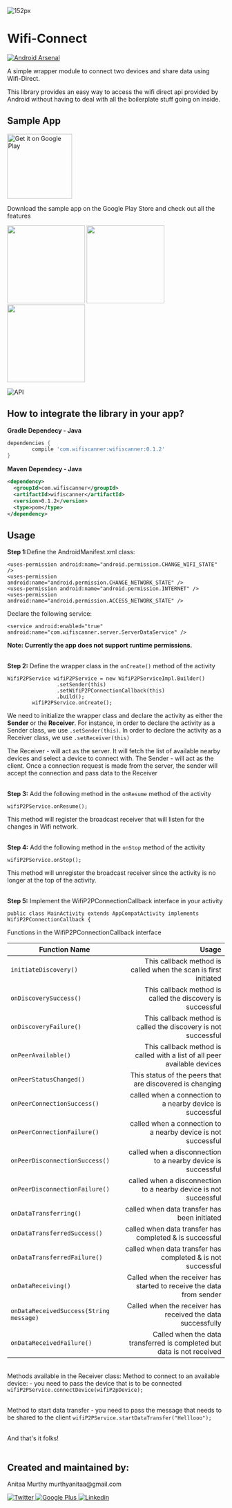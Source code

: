 ![152px](https://user-images.githubusercontent.com/38810169/40613662-45cd4bea-62a1-11e8-9584-cb389821cbaf.png)

# Wifi-Connect

<a href="https://android-arsenal.com/details/1/6930"><img src="https://img.shields.io/badge/Android%20Arsenal-Wifi--Connect-blue.svg?style=flat" alt="Android Arsenal" data-canonical-src="https://img.shields.io/badge/Android%20Arsenal-Wifi--Connect-blue.svg?style=flat" style="max-width:100%;"></a>

A simple wrapper module to connect two devices and share data using Wifi-Direct.

This library provides an easy way to access the wifi direct api provided by Android without having to deal with all the boilerplate stuff going on inside.


<h2>Sample App</h2>
<p><a href="https://play.google.com/store/apps/details?id=com.wifi.server" target="_blank"><img width="150" alt="Get it on Google Play" src="https://camo.githubusercontent.com/ccb26dee92ba45c411e669aae47dcc0706471af7/68747470733a2f2f706c61792e676f6f676c652e636f6d2f696e746c2f656e5f67622f6261646765732f696d616765732f67656e657269632f656e5f62616467655f7765625f67656e657269632e706e67" data-canonical-src="https://play.google.com/intl/en_gb/badges/images/generic/en_badge_web_generic.png" style="max-width:100%;"></a></p>

<p>Download the sample app on the Google Play Store and check out all the features</p>
<p>
<a href="https://lh3.googleusercontent.com/np6mWFTBu0GFah9BhO53E2ew5RgychG79Jh9x2Yp1wX_Omb2Eal_3bIL-amWXeDQVX8=h310-rw" target="_blank"><img src="https://github.com/anitaa1990/Wifi-Connect/blob/master/media/Screenshot_20180416-080937.png" width="180" style="max-width:100%;"></a>
<a href="https://lh3.googleusercontent.com/9q35IMOhQsRAoxCfxHsxBd2S62Ke_yXG_ivgFZwxoCQqVYEFJ7nqu11j_k0QALASYDE=h310-rw" target="_blank"><img src="https://github.com/anitaa1990/Wifi-Connect/blob/master/media/Screenshot_20180416-080943.png" width="180" style="max-width:100%;"></a>
<a href="https://lh3.googleusercontent.com/9q35IMOhQsRAoxCfxHsxBd2S62Ke_yXG_ivgFZwxoCQqVYEFJ7nqu11j_k0QALASYDE=h310-rw" target="_blank"><img src="https://github.com/anitaa1990/Wifi-Connect/blob/master/media/Screenshot_20180416-080954.png" width="180" style="max-width:100%;"></a>        
</p>

<img src="https://img.shields.io/badge/API-14%2B-orange.svg?style=flat" alt="API" data-canonical-src="https://img.shields.io/badge/API-14%2B-orange.svg?style=flat" style="max-width:100%;">


<h2>How to integrate the library in your app?</h2>
<b>Gradle Dependecy - Java</b></br>

```gradle
dependencies {
        compile 'com.wifiscanner:wifiscanner:0.1.2'
}
```

<b>Maven Dependecy - Java</b></br>
```xml
<dependency>
  <groupId>com.wifiscanner</groupId>
  <artifactId>wifiscanner</artifactId>
  <version>0.1.2</version>
  <type>pom</type>
</dependency>
```


<h2>Usage</h2>
<b>Step 1:</b >Define the AndroidManifest.xml class:

```<uses-permission android:name="android.permission.ACCESS_WIFI_STATE" />
<uses-permission android:name="android.permission.CHANGE_WIFI_STATE" />
<uses-permission android:name="android.permission.CHANGE_NETWORK_STATE" />
<uses-permission android:name="android.permission.INTERNET" />
<uses-permission android:name="android.permission.ACCESS_NETWORK_STATE" />
```

Declare the following service:
```
<service android:enabled="true" android:name="com.wifiscanner.server.ServerDataService" />
```

<b>Note: Currently the app does not support runtime permissions.</b>


</br><b>Step 2:</b> Define the wrapper class in the ```onCreate()``` method of the activity 

```
WifiP2PService wifiP2PService = new WifiP2PServiceImpl.Builder()
                .setSender(this)
                .setWifiP2PConnectionCallback(this)
                .build();
        wifiP2PService.onCreate();
```
We need to initialize the wrapper class and declare the activity as either the <b>Sender</b> or the <b>Receiver</b>.
For instance, in order to declare the activity as a Sender class, we use ```.setSender(this)```.
In order to declare the activity as a Receiver class, we use ```.setReceiver(this)``` 

The Receiver - will act as the server. It will fetch the list of available nearby devices and select a device to connect with. 
The Sender - will act as the client. Once a connection request is made from the server, the sender will accept the connection and pass data to the Receiver 



</br><b>Step 3:</b> Add the following method in the ```onResume``` method of the activity
```
wifiP2PService.onResume();
```
This method will register the broadcast receiver that will listen for the changes in Wifi network.



</br><b>Step 4:</b> Add the following method in the ```onStop``` method of the activity
```
wifiP2PService.onStop();
```
This method will unregister the broadcast receiver since the activity is no longer at the top of the activity.


</br><b>Step 5:</b> Implement the WifiP2PConnectionCallback interface in your activity
```
public class MainActivity extends AppCompatActivity implements WifiP2PConnectionCallback {
```
Functions in the WifiP2PConnectionCallback interface

| Function Name | Usage  |
| ------------- | -----:|
| ```initiateDiscovery()``` | This callback method is called when the scan is first initiated |
| ```onDiscoverySuccess()``` | This callback method is called the discovery is successful |
| ```onDiscoveryFailure()``` | This callback method is called the discovery is not successful |
| ```onPeerAvailable()``` | This callback method is called with a list of all peer available devices |
| ```onPeerStatusChanged()``` | This status of the peers that are discovered is changing |
| ```onPeerConnectionSuccess()``` | called when a connection to a nearby device is successful |
| ```onPeerConnectionFailure()``` | called when a connection to a nearby device is not successful |
| ```onPeerDisconnectionSuccess()``` | called when a disconnection to a nearby device is successful |
| ```onPeerDisconnectionFailure()``` | called when a disconnection to a nearby device is not successful |
| ```onDataTransferring()``` | called when data transfer has been initiated |
| ```onDataTransferredSuccess()``` | called when data transfer has completed & is successful |
| ```onDataTransferredFailure()``` | called when data transfer has completed & is not successful |
| ```onDataReceiving()``` | Called when the receiver has started to receive the data from sender |
| ```onDataReceivedSuccess(String message)``` | Called when the receiver has received the data successfully |
| ```onDataReceivedFailure()``` | Called when the data transferred is completed but data is not received |


</br>Methods available in the Receiver class:
Method to connect to an available device:  - you need to pass the device that is to be connected
```wifiP2PService.connectDevice(wifiP2pDevice);```


</br>Method to start data transfer - you need to pass the message that needs to be shared to the client
```wifiP2PService.startDataTransfer("Helllooo");```


</br>And that's it folks!</br></br>

<h2>Created and maintained by:</h2>
<p>Anitaa Murthy  murthyanitaa@gmail.com</p>
<p><a href="https://twitter.com/anitaa_1990"> <img src="https://github.com/anitaa1990/DeviceInfo-Sample/blob/master/media/twitter-icon.png" alt="Twitter" style="max-width:100%;"> </a><a href="https://plus.google.com/104409749442569901352"> <img src="https://github.com/anitaa1990/DeviceInfo-Sample/blob/master/media/google-icon.png" alt="Google Plus" style="max-width:100%;"> </a><a href="https://www.linkedin.com/in/anitaa-murthy-41531699"> <img src="https://github.com/anitaa1990/DeviceInfo-Sample/blob/master/media/linkedin-icon.png" alt="Linkedin" style="max-width:100%;"> </a></p>


